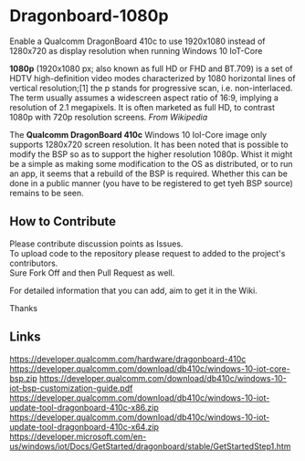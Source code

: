 # Dragonboard-1080p
Enable a Qualcomm DragonBoard 410c to use 1920x1080 instead of 1280x720 as display resolution when running Windows 10 IoT-Core

**1080p** (1920x1080 px; also known as full HD or FHD and BT.709) is a set of HDTV high-definition video modes characterized by 1080 horizontal lines of vertical resolution;[1] the p stands for progressive scan, i.e. non-interlaced. The term usually assumes a widescreen aspect ratio of 16:9, implying a resolution of 2.1 megapixels. It is often marketed as full HD, to contrast 1080p with 720p resolution screens.
*From Wikipedia*

The **Qualcomm DragonBoard 410c** Windows 10 IoI-Core image only supports 1280x720 screen resolution. It has been noted that is possible to modify the BSP so as to support the higher resolution 1080p. Whist it might be a simple as making some modification to the OS as distributed, or to run an app, it seems that a rebuild of the BSP is required. Whether this can be done in a public manner (you have to be registered to get tyeh BSP source) remains to be seen.

## How to Contribute
Please contribute discussion points as Issues.  
To upload code to the repository please request to added to the project's contributors.  
Sure Fork Off and then Pull Request as well.

For detailed information that you can add, aim to get it in the Wiki.

Thanks

## Links
https://developer.qualcomm.com/hardware/dragonboard-410c
https://developer.qualcomm.com/download/db410c/windows-10-iot-core-bsp.zip
https://developer.qualcomm.com/download/db410c/windows-10-iot-bsp-customization-guide.pdf
https://developer.qualcomm.com/download/db410c/windows-10-iot-update-tool-dragonboard-410c-x86.zip
https://developer.qualcomm.com/download/db410c/windows-10-iot-update-tool-dragonboard-410c-x64.zip
https://developer.microsoft.com/en-us/windows/iot/Docs/GetStarted/dragonboard/stable/GetStartedStep1.htm

